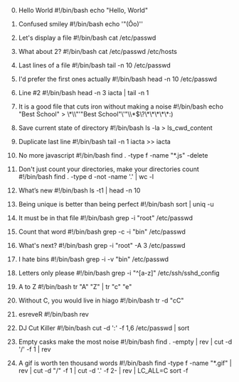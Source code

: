 0. Hello World
#!/bin/bash
echo "Hello, World"

1. Confused smiley
#!/bin/bash
echo '"(Ôo)'\'

2. Let's display a file
#!/bin/bash
cat /etc/passwd

3. What about 2?
#!/bin/bash
cat /etc/passwd /etc/hosts

4. Last lines of a file
#!/bin/bash
tail -n 10 /etc/passwd

5. I'd prefer the first ones actually
#!/bin/bash
head -n 10 /etc/passwd

6. Line #2
#!/bin/bash
head -n 3 iacta | tail -n 1

7. It is a good file that cuts iron without making a noise
#!/bin/bash
echo "Best School" > \\\*\\\\"'\"Best School\"\\'"\\\\\*\$\\\?\\\*\\\*\\\*\\\*\\\*\:\)

8. Save current state of directory
#!/bin/bash
ls -la > ls_cwd_content

9. Duplicate last line
#!/bin/bash
tail -n 1 iacta >> iacta

10. No more javascript
#!/bin/bash
find . -type f -name "*.js" -delete

11. Don't just count your directories, make your directories count
#!/bin/bash
find . -type d -not -name '.' | wc -l

12. What’s new
#!/bin/bash
ls -t1 | head -n 10

13. Being unique is better than being perfect
#!/bin/bash
sort | uniq -u

14. It must be in that file
#!/bin/bash
grep -i "root" /etc/passwd

15. Count that word
#!/bin/bash
grep -c -i "bin" /etc/passwd

16. What's next?
#!/bin/bash
grep -i "root" -A 3 /etc/passwd

17. I hate bins
#!/bin/bash
grep -i -v "bin" /etc/passwd

18. Letters only please
#!/bin/bash
grep -i "^[a-z]" /etc/ssh/sshd_config

19. A to Z
#!/bin/bash
tr "A" "Z" | tr "c" "e"

20. Without C, you would live in hiago
#!/bin/bash
tr -d "cC"

21. esreveR
#!/bin/bash
rev

22. DJ Cut Killer
#!/bin/bash
cut -d ':' -f 1,6 /etc/passwd | sort

23. Empty casks make the most noise
#!/bin/bash
find . -empty | rev | cut -d '/' -f 1 | rev

24. A gif is worth ten thousand words
#!/bin/bash
find -type f -name "*.gif" | rev | cut -d "/" -f 1 | cut -d '.' -f 2- | rev | LC_ALL=C sort -f


